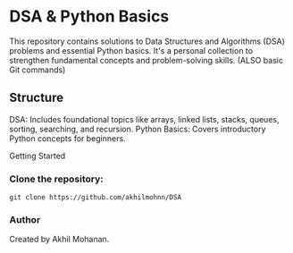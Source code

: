 # DSA & Python Basics
This repository contains solutions to Data Structures and Algorithms (DSA) problems and essential Python basics. It's a personal collection to strengthen fundamental concepts and problem-solving skills. (ALSO basic Git commands)

## Structure
DSA: Includes foundational topics like arrays, linked lists, stacks, queues, sorting, searching, and recursion.
Python Basics: Covers introductory Python concepts for beginners.

Getting Started
### Clone the repository:
``
git clone https://github.com/akhilmohnn/DSA
``
### Author
Created by Akhil Mohanan.

